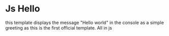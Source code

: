 # Js Hello

this template displays the message "Hello world" in the console as a simple greeting as this is the first official template. All in js
